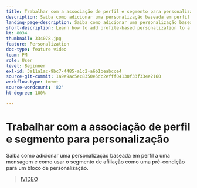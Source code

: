 ```yaml
---
title: Trabalhar com a associação de perfil e segmento para personalização
description: Saiba como adicionar uma personalização baseada em perfil a uma mensagem e como usar o segmento de afiliação como uma pré-condição para um bloco de personalização.
landing-page-description: Saiba como adicionar uma personalização baseada em perfil a uma mensagem e como usar o segmento de afiliação como uma pré-condição para um bloco de personalização.
short-description: Learn how to add profile-based personalization to a message and how to use segment membership as a pre-condition to a personalization block.
kt: 8034
thumbnail: 334078.jpg
feature: Personalization
doc-type: feature video
team: PM
role: User
level: Beginner
exl-id: 3a11a1ac-9bc7-4485-a1c2-a6b1beabcce4
source-git-commit: 1a9e9ac5ec8350e5dc2efff04130f33f334e2160
workflow-type: tm+mt
source-wordcount: '82'
ht-degree: 100%

---
```


# Trabalhar com a associação de perfil e segmento para personalização

Saiba como adicionar uma personalização baseada em perfil a uma mensagem e como usar o segmento de afiliação como uma pré-condição para um bloco de personalização.

>[!VIDEO](https://video.tv.adobe.com/v/334078?quality=12)
